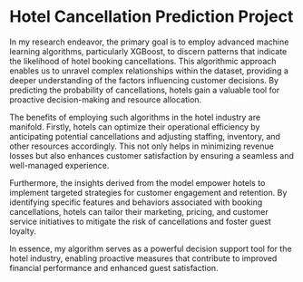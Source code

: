 # Hotel Cancellation Prediction Project


In my research endeavor, the primary goal is to employ advanced machine learning algorithms, particularly XGBoost, to discern patterns that indicate the likelihood of hotel booking cancellations. This algorithmic approach enables us to unravel complex relationships within the dataset, providing a deeper understanding of the factors influencing customer decisions. By predicting the probability of cancellations, hotels gain a valuable tool for proactive decision-making and resource allocation.

The benefits of employing such algorithms in the hotel industry are manifold. Firstly, hotels can optimize their operational efficiency by anticipating potential cancellations and adjusting staffing, inventory, and other resources accordingly. This not only helps in minimizing revenue losses but also enhances customer satisfaction by ensuring a seamless and well-managed experience.

Furthermore, the insights derived from the model empower hotels to implement targeted strategies for customer engagement and retention. By identifying specific features and behaviors associated with booking cancellations, hotels can tailor their marketing, pricing, and customer service initiatives to mitigate the risk of cancellations and foster guest loyalty.

In essence, my algorithm serves as a powerful decision support tool for the hotel industry, enabling proactive measures that contribute to improved financial performance and enhanced guest satisfaction.
